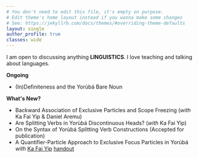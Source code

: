 ```yaml
---
# You don't need to edit this file, it's empty on purpose.
# Edit theme's home layout instead if you wanna make some changes
# See: https://jekyllrb.com/docs/themes/#overriding-theme-defaults
layout: single
author_profile: true
classes: wide
---
```


I am open to discussing anything **LINGUISTICS**. I love teaching and talking about languages.

**Ongoing**
- (In)Definiteness and the Yorùbá Bare Noun
  
**What's New?**
- Backward Association of Exclusive Particles and Scope Freezing (*with* Ka Fai Yip & Daniel Aremu)
- Are Splitting Verbs in Yorùbá Discontinuous Heads? (*with* Ka Fai Yip)
- On the Syntax of Yorùbá Splitting Verb Constructions (Accepted for publication)
- A Quantifier-Particle Approach to Exclusive Focus Particles in Yorùbá *with* [Ka Fai Yip](https://kafai-yip.github.io/) 
 [handout](https://bodeadedeji.github.io/assets/docs/ACAL-55_only_handout.pdf)


